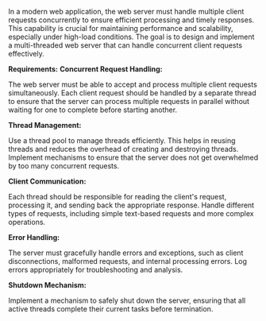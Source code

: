 In a modern web application, the web server must handle multiple client requests concurrently to ensure efficient processing and timely responses. 
This capability is crucial for maintaining performance and scalability, especially under high-load conditions. 
The goal is to design and implement a multi-threaded web server that can handle concurrent client requests effectively.

**Requirements:**
**Concurrent Request Handling:**

The web server must be able to accept and process multiple client requests simultaneously.
Each client request should be handled by a separate thread to ensure that the server can process multiple requests in parallel without waiting for one to complete before starting another.

**Thread Management:**

Use a thread pool to manage threads efficiently. This helps in reusing threads and reduces the overhead of creating and destroying threads.
Implement mechanisms to ensure that the server does not get overwhelmed by too many concurrent requests.

**Client Communication:**

Each thread should be responsible for reading the client's request, processing it, and sending back the appropriate response.
Handle different types of requests, including simple text-based requests and more complex operations.

**Error Handling:**

The server must gracefully handle errors and exceptions, such as client disconnections, malformed requests, and internal processing errors.
Log errors appropriately for troubleshooting and analysis.

**Shutdown Mechanism:**

Implement a mechanism to safely shut down the server, ensuring that all active threads complete their current tasks before termination.
